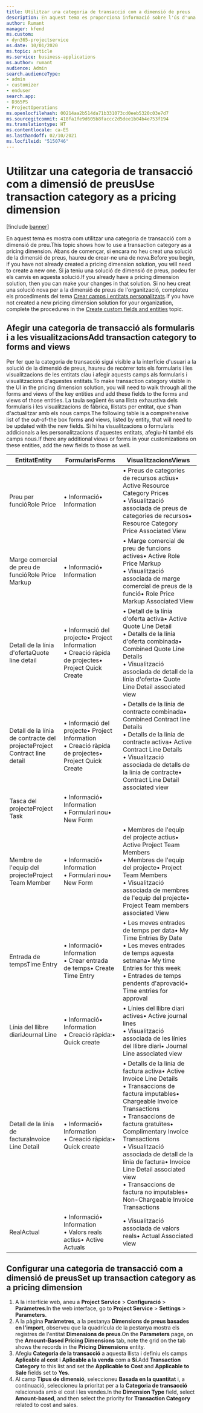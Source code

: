 ```yaml
---
title: Utilitzar una categoria de transacció com a dimensió de preus
description: En aquest tema es proporciona informació sobre l'ús d'una categoria de transacció com a dimensió de preu.
author: Rumant
manager: kfend
ms.custom:
- dyn365-projectservice
ms.date: 10/01/2020
ms.topic: article
ms.service: business-applications
ms.author: rumant
audience: Admin
search.audienceType:
- admin
- customizer
- enduser
search.app:
- D365PS
- ProjectOperations
ms.openlocfilehash: 00214aa2b514da71b331073cd0eeb5320c03e7d7
ms.sourcegitcommit: 418fa1fe9d605b8faccc2d5dee1b04b4e753f194
ms.translationtype: HT
ms.contentlocale: ca-ES
ms.lasthandoff: 02/10/2021
ms.locfileid: "5150746"
---
```

# <a name="use-transaction-category-as-a-pricing-dimension"></a><span data-ttu-id="70a2d-103">Utilitzar una categoria de transacció com a dimensió de preus</span><span class="sxs-lookup"><span data-stu-id="70a2d-103">Use transaction category as a pricing dimension</span></span>

[!include [banner](../includes/psa-now-project-operations.md)]

<span data-ttu-id="70a2d-104">En aquest tema es mostra com utilitzar una categoria de transacció com a dimensió de preu.</span><span class="sxs-lookup"><span data-stu-id="70a2d-104">This topic shows how to use a transaction category as a pricing dimension.</span></span> <span data-ttu-id="70a2d-105">Abans de començar, si encara no heu creat una solució de la dimensió de preus, haureu de crear-ne una de nova.</span><span class="sxs-lookup"><span data-stu-id="70a2d-105">Before you begin, if you have not already created a pricing dimension solution, you will need to create a new one.</span></span> <span data-ttu-id="70a2d-106">Si ja teniu una solució de dimensió de preus, podeu fer els canvis en aquesta solució.</span><span class="sxs-lookup"><span data-stu-id="70a2d-106">If you already have a pricing dimension solution, then you can make your changes in that solution.</span></span> <span data-ttu-id="70a2d-107">Si no heu creat una solució nova per a la dimensió de preus de l'organització, completeu els procediments del tema [Crear camps i entitats personalitzats](create-custom-fields-entities.md).</span><span class="sxs-lookup"><span data-stu-id="70a2d-107">If you have not created a new pricing dimension solution for your organization, complete the procedures in the [Create custom fields and entities](create-custom-fields-entities.md) topic.</span></span>

## <a name="add-transaction-category-to-forms-and-views"></a><span data-ttu-id="70a2d-108">Afegir una categoria de transacció als formularis i a les visualitzacions</span><span class="sxs-lookup"><span data-stu-id="70a2d-108">Add transaction category to forms and views</span></span>
<span data-ttu-id="70a2d-109">Per fer que la categoria de transacció sigui visible a la interfície d'usuari a la solució de la dimensió de preus, haureu de recórrer tots els formularis i les visualitzacions de les entitats clau i afegir aquests camps als formularis i visualitzacions d'aquestes entitats.</span><span class="sxs-lookup"><span data-stu-id="70a2d-109">To make transaction category visible in the UI in the pricing dimension solution, you will need to walk through all the forms and views of the key entities and add these fields to the forms and views of those entities.</span></span>
<span data-ttu-id="70a2d-110">La taula següent és una llista exhaustiva dels formularis i les visualitzacions de fàbrica, llistats per entitat, que s'han d'actualitzar amb els nous camps.</span><span class="sxs-lookup"><span data-stu-id="70a2d-110">The following table is a comprehensive list of the out-of-the box forms and views, listed by entity, that will need to be updated with the new fields.</span></span> <span data-ttu-id="70a2d-111">Si hi ha visualitzacions o formularis addicionals a les personalitzacions d'aquestes entitats, afegiu-hi també els camps nous.</span><span class="sxs-lookup"><span data-stu-id="70a2d-111">If there any additional views or forms in your customizations on these entities, add the new fields to those as well.</span></span>

|  <span data-ttu-id="70a2d-112">Entitat</span><span class="sxs-lookup"><span data-stu-id="70a2d-112">Entity</span></span>        | <span data-ttu-id="70a2d-113">Formularis</span><span class="sxs-lookup"><span data-stu-id="70a2d-113">Forms</span></span>     |<span data-ttu-id="70a2d-114">Visualitzacions</span><span class="sxs-lookup"><span data-stu-id="70a2d-114">Views</span></span>        |
| ------------------------------|---------------------------------|----------------------------------|
|  <span data-ttu-id="70a2d-115">Preu per funció</span><span class="sxs-lookup"><span data-stu-id="70a2d-115">Role Price</span></span>|<span data-ttu-id="70a2d-116">• Informació</span><span class="sxs-lookup"><span data-stu-id="70a2d-116">• Information</span></span> |<span data-ttu-id="70a2d-117">• Preus de categories de recursos actius</span><span class="sxs-lookup"><span data-stu-id="70a2d-117">• Active Resource Category Prices</span></span><br> <span data-ttu-id="70a2d-118">• Visualització associada de preus de categories de recursos</span><span class="sxs-lookup"><span data-stu-id="70a2d-118">• Resource Category Price Associated View</span></span>|
|  <span data-ttu-id="70a2d-119">Marge comercial de preu de funció</span><span class="sxs-lookup"><span data-stu-id="70a2d-119">Role Price Markup</span></span>|<span data-ttu-id="70a2d-120">• Informació</span><span class="sxs-lookup"><span data-stu-id="70a2d-120">• Information</span></span>|<span data-ttu-id="70a2d-121">• Marge comercial de preu de funcions actives</span><span class="sxs-lookup"><span data-stu-id="70a2d-121">• Active Role Price Markup</span></span><br><span data-ttu-id="70a2d-122">• Visualització associada de marge comercial de preus de la funció</span><span class="sxs-lookup"><span data-stu-id="70a2d-122">• Role Price Markup Associated View</span></span>|
|  <span data-ttu-id="70a2d-123">Detall de la línia d'oferta</span><span class="sxs-lookup"><span data-stu-id="70a2d-123">Quote line detail</span></span>|<span data-ttu-id="70a2d-124">• Informació del projecte</span><span class="sxs-lookup"><span data-stu-id="70a2d-124">• Project Information</span></span><br><span data-ttu-id="70a2d-125">• Creació ràpida de projectes</span><span class="sxs-lookup"><span data-stu-id="70a2d-125">• Project Quick Create</span></span>|<span data-ttu-id="70a2d-126">• Detall de la línia d'oferta activa</span><span class="sxs-lookup"><span data-stu-id="70a2d-126">• Active Quote Line Detail</span></span><br><span data-ttu-id="70a2d-127">• Detalls de la línia d'oferta combinada</span><span class="sxs-lookup"><span data-stu-id="70a2d-127">• Combined Quote Line Details</span></span><br><span data-ttu-id="70a2d-128">• Visualització associada de detall de la línia d'oferta</span><span class="sxs-lookup"><span data-stu-id="70a2d-128">• Quote Line Detail associated view</span></span>|
|  <span data-ttu-id="70a2d-129">Detall de la línia de contracte del projecte</span><span class="sxs-lookup"><span data-stu-id="70a2d-129">Project Contract line detail</span></span>|<span data-ttu-id="70a2d-130">• Informació del projecte</span><span class="sxs-lookup"><span data-stu-id="70a2d-130">• Project Information</span></span><br><span data-ttu-id="70a2d-131">• Creació ràpida de projectes</span><span class="sxs-lookup"><span data-stu-id="70a2d-131">• Project Quick Create</span></span>|<span data-ttu-id="70a2d-132">• Detalls de la línia de contracte combinada</span><span class="sxs-lookup"><span data-stu-id="70a2d-132">• Combined Contract line Details</span></span><br><span data-ttu-id="70a2d-133">• Detalls de la línia de contracte activa</span><span class="sxs-lookup"><span data-stu-id="70a2d-133">• Active Contract Line Details</span></span><br><span data-ttu-id="70a2d-134">• Visualització associada de detalls de la línia de contracte</span><span class="sxs-lookup"><span data-stu-id="70a2d-134">• Contract Line Detail associated view</span></span>|
|  <span data-ttu-id="70a2d-135">Tasca del projecte</span><span class="sxs-lookup"><span data-stu-id="70a2d-135">Project Task</span></span>|<span data-ttu-id="70a2d-136">• Informació</span><span class="sxs-lookup"><span data-stu-id="70a2d-136">• Information</span></span><br><span data-ttu-id="70a2d-137">• Formulari nou</span><span class="sxs-lookup"><span data-stu-id="70a2d-137">• New Form</span></span>||
|  <span data-ttu-id="70a2d-138">Membre de l'equip del projecte</span><span class="sxs-lookup"><span data-stu-id="70a2d-138">Project Team Member</span></span>|<span data-ttu-id="70a2d-139">• Informació</span><span class="sxs-lookup"><span data-stu-id="70a2d-139">• Information</span></span><br><span data-ttu-id="70a2d-140">• Formulari nou</span><span class="sxs-lookup"><span data-stu-id="70a2d-140">• New Form</span></span>|<span data-ttu-id="70a2d-141">• Membres de l'equip del projecte actius</span><span class="sxs-lookup"><span data-stu-id="70a2d-141">• Active Project Team Members</span></span><br><span data-ttu-id="70a2d-142">• Membres de l'equip del projecte</span><span class="sxs-lookup"><span data-stu-id="70a2d-142">• Project Team Members</span></span><br><span data-ttu-id="70a2d-143">• Visualització associada de membres de l'equip del projecte</span><span class="sxs-lookup"><span data-stu-id="70a2d-143">• Project Team members associated View</span></span>|
|  <span data-ttu-id="70a2d-144">Entrada de temps</span><span class="sxs-lookup"><span data-stu-id="70a2d-144">Time Entry</span></span>|<span data-ttu-id="70a2d-145">• Informació</span><span class="sxs-lookup"><span data-stu-id="70a2d-145">• Information</span></span><br><span data-ttu-id="70a2d-146">• Crear entrada de temps</span><span class="sxs-lookup"><span data-stu-id="70a2d-146">• Create Time Entry</span></span>|<span data-ttu-id="70a2d-147">• Les meves entrades de temps per data</span><span class="sxs-lookup"><span data-stu-id="70a2d-147">• My Time Entries By Date</span></span><br><span data-ttu-id="70a2d-148">• Les meves entrades de temps aquesta setmana</span><span class="sxs-lookup"><span data-stu-id="70a2d-148">• My time Entries for this week</span></span><br><span data-ttu-id="70a2d-149">• Entrades de temps pendents d'aprovació</span><span class="sxs-lookup"><span data-stu-id="70a2d-149">• Time entries for approval</span></span>|
|  <span data-ttu-id="70a2d-150">Línia del llibre diari</span><span class="sxs-lookup"><span data-stu-id="70a2d-150">Journal Line</span></span>|<span data-ttu-id="70a2d-151">• Informació</span><span class="sxs-lookup"><span data-stu-id="70a2d-151">• Information</span></span><br><span data-ttu-id="70a2d-152">• Creació ràpida:</span><span class="sxs-lookup"><span data-stu-id="70a2d-152">• Quick create</span></span>|<span data-ttu-id="70a2d-153">• Línies del llibre diari actives</span><span class="sxs-lookup"><span data-stu-id="70a2d-153">• Active journal lines</span></span><br><span data-ttu-id="70a2d-154">• Visualització associada de les línies del llibre diari</span><span class="sxs-lookup"><span data-stu-id="70a2d-154">• Journal Line associated view</span></span>|
|  <span data-ttu-id="70a2d-155">Detall de la línia de factura</span><span class="sxs-lookup"><span data-stu-id="70a2d-155">Invoice Line Detail</span></span>|<span data-ttu-id="70a2d-156">• Informació</span><span class="sxs-lookup"><span data-stu-id="70a2d-156">• Information</span></span><br><span data-ttu-id="70a2d-157">• Creació ràpida:</span><span class="sxs-lookup"><span data-stu-id="70a2d-157">• Quick create</span></span>|<span data-ttu-id="70a2d-158">• Detalls de la línia de factura activa</span><span class="sxs-lookup"><span data-stu-id="70a2d-158">• Active Invoice Line Details</span></span><br><span data-ttu-id="70a2d-159">• Transaccions de factura imputables</span><span class="sxs-lookup"><span data-stu-id="70a2d-159">• Chargeable Invoice Transactions</span></span><br><span data-ttu-id="70a2d-160">• Transaccions de factura gratuïtes</span><span class="sxs-lookup"><span data-stu-id="70a2d-160">• Complimentary Invoice Transactions</span></span><br><span data-ttu-id="70a2d-161">• Visualització associada de detall de la línia de factura</span><span class="sxs-lookup"><span data-stu-id="70a2d-161">• Invoice Line Detail associated view</span></span><br><span data-ttu-id="70a2d-162">• Transaccions de factura no imputables</span><span class="sxs-lookup"><span data-stu-id="70a2d-162">• Non-Chargeable Invoice Transactions</span></span>|
|  <span data-ttu-id="70a2d-163">Real</span><span class="sxs-lookup"><span data-stu-id="70a2d-163">Actual</span></span>|<span data-ttu-id="70a2d-164">• Informació</span><span class="sxs-lookup"><span data-stu-id="70a2d-164">• Information</span></span><br><span data-ttu-id="70a2d-165">• Valors reals actius</span><span class="sxs-lookup"><span data-stu-id="70a2d-165">• Active Actuals</span></span>|<span data-ttu-id="70a2d-166">• Visualització associada de valors reals</span><span class="sxs-lookup"><span data-stu-id="70a2d-166">• Actual Associated view</span></span>|

## <a name="set-up-transaction-category-as-a-pricing-dimension"></a><span data-ttu-id="70a2d-167">Configurar una categoria de transacció com a dimensió de preus</span><span class="sxs-lookup"><span data-stu-id="70a2d-167">Set up transaction category as a pricing dimension</span></span>

1. <span data-ttu-id="70a2d-168">A la interfície web, aneu a **Project Service** > **Configuració** > **Paràmetres**.</span><span class="sxs-lookup"><span data-stu-id="70a2d-168">In the web interface, go to **Project Service** > **Settings** > **Parameters**.</span></span> 
2. <span data-ttu-id="70a2d-169">A la pàgina **Paràmetres**, a la pestanya **Dimensions de preus basades en l'import**, observeu que la quadrícula de la pestanya mostra els registres de l'entitat **Dimensions de preus**.</span><span class="sxs-lookup"><span data-stu-id="70a2d-169">On the **Parameters** page, on the **Amount-Based Pricing Dimensions** tab, note the grid on the tab shows the records in the **Pricing Dimensions** entity.</span></span>
3. <span data-ttu-id="70a2d-170">Afegiu **Categoria de la transacció** a aquesta llista i definiu els camps **Aplicable al cost** i **Aplicable a la venda** com a **Sí**.</span><span class="sxs-lookup"><span data-stu-id="70a2d-170">Add **Transaction Category** to this list and set the **Applicable to Cost** and **Applicable to Sale** fields set to **Yes**.</span></span>
4. <span data-ttu-id="70a2d-171">Al camp **Tipus de dimensió**, seleccioneu **Basada en la quantitat** i, a continuació, seleccioneu la prioritat per a la **Categoria de transacció** relacionada amb el cost i les vendes.</span><span class="sxs-lookup"><span data-stu-id="70a2d-171">In the **Dimension Type** field, select **Amount-based**, and then select the priority for **Transaction Category** related to cost and sales.</span></span>
